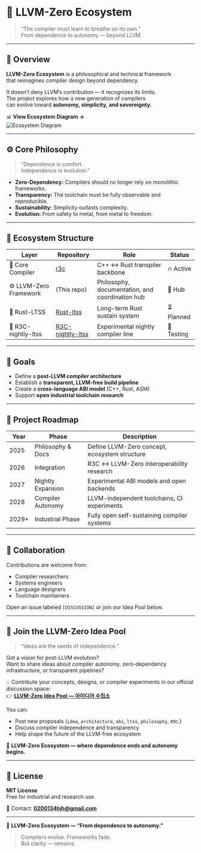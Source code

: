 # 🧩 LLVM-Zero Ecosystem  
> “The compiler must learn to breathe on its own.”  
> From dependence to autonomy — beyond LLVM.

---

## 🧭 Overview
**LLVM-Zero Ecosystem** is a philosophical and technical framework  
that reimagines compiler design beyond dependency.

It doesn’t deny LLVM’s contribution — it recognizes its limits.  
The project explores how a new generation of compilers  
can evolve toward **autonomy, simplicity, and sovereignty.**

📊 **View Ecosystem Diagram →**  
![Ecosystem Diagram](docs/diagram.png)

---

## ⚙️ Core Philosophy
> “Dependence is comfort.  
> Independence is evolution.”

- **Zero-Dependency:** Compilers should no longer rely on monolithic frameworks.  
- **Transparency:** The toolchain must be fully observable and reproducible.  
- **Sustainability:** Simplicity outlasts complexity.  
- **Evolution:** From safety to metal, from metal to freedom.

---

## 🧩 Ecosystem Structure
| Layer | Repository | Role | Status |
|--------|-------------|------|--------|
| 🧱 Core Compiler | [r3c](https://github.com/0200134/r3c) | C++ ↔ Rust transpiler backbone | 🔥 Active |
| ⚙️ LLVM-Zero Framework | (This repo) | Philosophy, documentation, and coordination hub | 🧭 Hub |
| 🦀 Rust-LTSS | [Rust-ltss](https://github.com/0200134/Rust-ltss) | Long-term Rust sustain system | ⏳ Planned |
| 🧩 R3C-nightly-ltss | [R3C-nightly-ltss](https://github.com/0200134/R3C-nightly-ltss) | Experimental nightly compiler line | 🧪 Testing |

---

## 🧾 Goals
- Define a **post-LLVM compiler architecture**  
- Establish a **transparent, LLVM-free build pipeline**  
- Create a **cross-language ABI model** (C++, Rust, ASM)  
- Support **open industrial toolchain research**

---

## 📅 Project Roadmap
| Year | Phase | Description |
|------|--------|-------------|
| 2025 | Philosophy & Docs | Define LLVM-Zero concept, ecosystem structure |
| 2026 | Integration | R3C ↔ LLVM-Zero interoperability research |
| 2027 | Nightly Expansion | Experimental ABI models and open backends |
| 2028 | Compiler Autonomy | LLVM-independent toolchains, CI experiments |
| 2029+ | Industrial Phase | Fully open self-sustaining compiler systems |

---

## 🤝 Collaboration
Contributions are welcome from:
- Compiler researchers  
- Systems engineers  
- Language designers  
- Toolchain maintainers  

Open an issue labeled `[DISCUSSION]` or join our Idea Pool below.

---

## 🧠 Join the LLVM-Zero Idea Pool
> “Ideas are the seeds of independence.”

Got a vision for post-LLVM evolution?  
Want to share ideas about compiler autonomy, zero-dependency infrastructure, or transparent pipelines?  

💡 Contribute your concepts, designs, or compiler experiments in our official discussion space:  
👉 [**LLVM-Zero Idea Pool — 아이디어 수집소**](https://github.com/0200134/LLVM-zero-ecosystem/discussions)

You can:
- Post new proposals (`idea`, `architecture`, `abi`, `ltss`, `philosophy`, etc.)
- Discuss compiler independence and transparency
- Help shape the future of the LLVM-free ecosystem  

🧩 **LLVM-Zero Ecosystem — where dependence ends and autonomy begins.**

---

## 📜 License
**MIT License**  
Free for industrial and research use.

📧 Contact: **0200134hjh@gmail.com**

---

🧩 **LLVM-Zero Ecosystem — “From dependence to autonomy.”**  
> Compilers evolve. Frameworks fade.  
> But clarity — remains.

